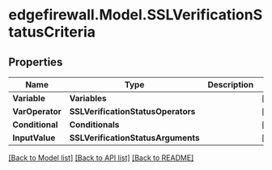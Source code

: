 # edgefirewall.Model.SSLVerificationStatusCriteria

## Properties

Name | Type | Description | Notes
------------ | ------------- | ------------- | -------------
**Variable** | **Variables** |  | [optional] 
**VarOperator** | **SSLVerificationStatusOperators** |  | [optional] 
**Conditional** | **Conditionals** |  | [optional] 
**InputValue** | **SSLVerificationStatusArguments** |  | [optional] 

[[Back to Model list]](../README.md#documentation-for-models) [[Back to API list]](../README.md#documentation-for-api-endpoints) [[Back to README]](../README.md)

